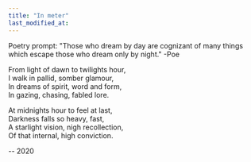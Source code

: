 ```yaml
---
title: "In meter"
last_modified_at:
---  
```


Poetry prompt: "Those who dream by day are cognizant of many things which escape those who dream only by night." -Poe


  
From light of dawn to twilights hour, <br/>
I walk in pallid, somber glamour, <br/>
In dreams of spirit, word and form, <br/>
In gazing, chasing, fabled lore. <br/>


At midnights hour to feel at last, <br/>
Darkness falls so heavy, fast, <br/>
A starlight vision, nigh recollection, <br/>
Of that internal, high conviction.

-- 2020


